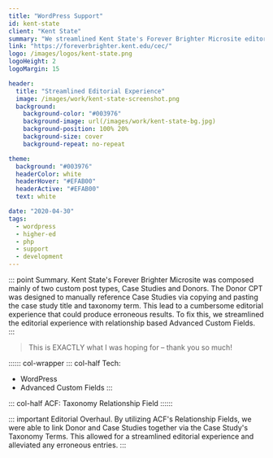```yaml
---
title: "WordPress Support"
id: kent-state
client: "Kent State"
summary: "We streamlined Kent State's Forever Brighter Microsite editorial experience."
link: "https://foreverbrighter.kent.edu/cec/"
logo: /images/logos/kent-state.png
logoHeight: 2
logoMargin: 15

header:
  title: "Streamlined Editorial Experience"
  image: /images/work/kent-state-screenshot.png
  background:
    background-color: "#003976"
    background-image: url(/images/work/kent-state-bg.jpg)
    background-position: 100% 20%
    background-size: cover
    background-repeat: no-repeat

theme:
  background: "#003976"
  headerColor: white
  headerHover: "#EFAB00"
  headerActive: "#EFAB00"
  text: white

date: "2020-04-30"
tags:
  - wordpress
  - higher-ed
  - php
  - support
  - development
---
```

::: point Summary.
Kent State's Forever Brighter Microsite was composed mainly of two custom post types, Case Studies and Donors.  The Donor CPT was designed to manually reference Case Studies via copying and pasting the case study title and taxonomy term.  This lead to a cumbersome editorial experience that could produce erroneous results.  To fix this, we streamlined the editorial experience with relationship based Advanced Custom Fields.   
:::

> This is EXACTLY what I was hoping for – thank you so much!

:::::: col-wrapper
::: col-half Tech:
* WordPress
* Advanced Custom Fields
:::

::: col-half ACF:
Taxonomy Relationship Field
::::::

::: important Editorial Overhaul.
By utilizing ACF's Relationship Fields, we were able to link Donor and Case Studies together via the Case Study's Taxonomy Terms.  This allowed for a streamlined editorial experience and alleviated any erroneous entries.
:::

